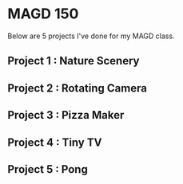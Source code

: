 # MAGD 150 

Below are 5 projects I've done for my MAGD class.

## Project 1 : Nature Scenery 

[Link to source code]: (https://github.com/CooperJR/MAGD-test/blob/gh-pages/f19magd150lab07_cooper/sketch.js)

[HTML]: (https://github.com/CooperJR/MAGD-test/blob/gh-pages/f19magd150lab07_cooper/f19magd150lab07_cooper.html)

## Project 2 : Rotating Camera

[Link to source code]: (https://github.com/CooperJR/MAGD-test/blob/gh-pages/f19magd150_lab10_cooper/sketch.js)

[HTML]: (https://github.com/CooperJR/MAGD-test/blob/gh-pages/f19magd150_lab10_cooper/f19magd150lab10_cooper.html)

## Project 3 : Pizza Maker

[Link the source code]: (https://github.com/CooperJR/MAGD-test/blob/gh-pages/f19magd150lab04_cooper/sketch.js)

[HTML]: (https://github.com/CooperJR/MAGD-test/blob/gh-pages/f19magd150lab04_cooper/f19magd150lab04_cooper.html)

## Project 4 : Tiny TV 

[Link to source code]: (https://github.com/CooperJR/MAGD-test/blob/gh-pages/f19magd150lab05_cooper/sketch.js)

[HTML]: (https://github.com/CooperJR/MAGD-test/blob/gh-pages/f19magd150lab05_cooper/f19magd150lab05_cooper.html)

## Project 5 : Pong

[Link to source code]: (https://github.com/CooperJR/MAGD-test/blob/gh-pages/f19magd150lab06_cooper/sketch.js)

[HTML]: (https://github.com/CooperJR/MAGD-test/blob/gh-pages/f19magd150lab06_cooper/f19magd150lab06_cooper.html)
